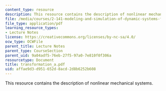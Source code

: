 ```yaml
---
content_type: resource
description: This resource contains the description of nonlinear mechanical systems.
file: /media/courses/2-141-modeling-and-simulation-of-dynamic-systems-fall-2006/affae9d3d951652d8acd2d8b6252b608_transformation_a.pdf
file_type: application/pdf
learning_resource_types:
- Lecture Notes
license: https://creativecommons.org/licenses/by-nc-sa/4.0/
ocw_type: OCWFile
parent_title: Lecture Notes
parent_type: CourseSection
parent_uid: 9a04adf5-76eb-27f5-97a0-7e810f0f306a
resourcetype: Document
title: transformation_a.pdf
uid: affae9d3-d951-652d-8acd-2d8b6252b608
---
```

This resource contains the description of nonlinear mechanical systems.